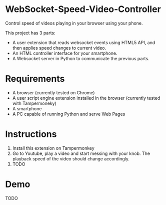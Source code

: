 # WebSocket-Speed-Video-Controller
Control speed of videos playing in your browser using your phone.

This project has 3 parts:
- A user extension that reads websocket events using HTML5 API, and then applies speed changes to current video.
- An HTML controller interface for your smartphone.
- A Websocket server in Python to communicate the previous parts.

# Requirements
- A browser (currently tested on Chrome)
- A user script engine extension installed in the browser (currently tested with Tampermoneky)
- A smartphone
- A PC capable of running Python and serve Web Pages


# Instructions
1. Install this extension on Tampermonkey
1. Go to Youtube, play a video and start messing with your knob. The playback speed of the video should change accordingly.
1. TODO

# Demo

TODO
